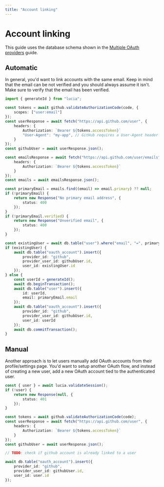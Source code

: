 ```yaml
---
title: "Account linking"
---
```


# Account linking

This guide uses the database schema shown in the [Multiple OAuth providers](/guides/oauth/multiple-providers) guide.

## Automatic

In general, you'd want to link accounts with the same email. Keep in mind that the email can be not verified and you should always assume it isn't. Make sure to verify that the email has been verified.

```ts
import { generateId } from "lucia";

const tokens = await github.validateAuthorizationCode(code, {
	scopes: ["user:email"]
});
const userResponse = await fetch("https://api.github.com/user", {
	headers: {
		Authorization: `Bearer ${tokens.accessToken}`
		"User-Agent": "my-app", // GitHub requires a User-Agent header
	}
});
const githubUser = await userResponse.json();

const emailsResponse = await fetch("https://api.github.com/user/emails", {
	headers: {
		Authorization: `Bearer ${tokens.accessToken}`
	}
});
const emails = await emailsResponse.json();

const primaryEmail = emails.find((email) => email.primary) ?? null;
if (!primaryEmail) {
	return new Response("No primary email address", {
		status: 400
	});
}
if (!primaryEmail.verified) {
	return new Response("Unverified email", {
		status: 400
	});
}

const existingUser = await db.table("user").where("email", "=", primaryEmail.email).get();
if (existingUser) {
	await db.table("oauth_account").insert({
		provider_id: "github",
		provider_user_id: githubUser.id,
		user_id: existingUser.id
	});
} else {
	const userId = generateId();
	await db.beginTransaction();
	await db.table("user").insert({
		id: userId,
		email: primaryEmail.email
	});
	await db.table("oauth_account").insert({
		provider_id: "github",
		provider_user_id: githubUser.id,
		user_id: userId
	});
	await db.commitTransaction();
}
```

## Manual

Another approach is to let users manually add OAuth accounts from their profile/settings page. You'd want to setup another OAuth flow, and instead of creating a new user, add a new OAuth account tied to the authenticated user.

```ts
const { user } = await lucia.validateSession();
if (!user) {
	return new Response(null, {
		status: 401
	});
}

const tokens = await github.validateAuthorizationCode(code);
const userResponse = await fetch("https://api.github.com/user", {
	headers: {
		Authorization: `Bearer ${tokens.accessToken}`
	}
});
const githubUser = await userResponse.json();

// TODO: check if github account is already linked to a user

await db.table("oauth_account").insert({
	provider_id: "github",
	provider_user_id: githubUser.id,
	user_id: user.id
});
```
